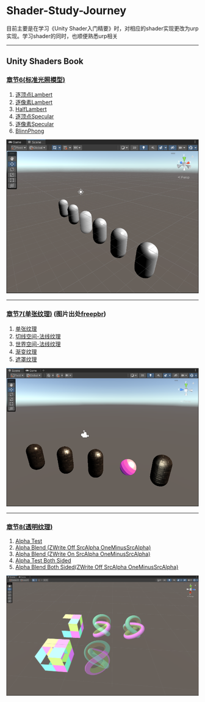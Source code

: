 # Shader-Study-Journey
目前主要是在学习《Unity Shader入门精要》时，对相应的shader实现更改为urp实现。学习shader的同时，也顺便熟悉urp相关

---

## Unity Shaders Book
### [章节6(标准光照模型)](Assets/Unity%20Shaders%20Book/Chapter%206)
1.  [逐顶点Lambert](Assets/Unity%20Shaders%20Book/Chapter%206/Diffuse/Chapter6-DiffuseVertexLevel.shader)
2.  [逐像素Lambert](Assets/Unity%20Shaders%20Book/Chapter%206/Diffuse/Chapter6-DiffusePixelLevel.shader)
3.  [HalfLambert](Assets/Unity%20Shaders%20Book/Chapter%206/Diffuse/Chapter6-HalfLambert.shader)
4.  [逐顶点Specular](Assets/Unity%20Shaders%20Book/Chapter%206/Specular/Chapter6-SpecularVertexLevel.shader)
5.  [逐像素Specular](Assets/Unity%20Shaders%20Book/Chapter%206/Specular/Chapter6-SpecularPixelLevel.shader)
6.  [BlinnPhong](Assets/Unity%20Shaders%20Book/Chapter%206/Specular/Chapter6-BlinnPhong.shader)

![](Diagram/Chapter_6.png)

---

### [章节7(单张纹理)](Assets/Unity%20Shaders%20Book/Chapter%207) (图片出处[freepbr](https://freepbr.com/product/damp-block-wall-pbr/))
1.  [单张纹理](Assets/Unity%20Shaders%20Book/Chapter%207/Chapter7-SingleTexture.shader)
2.  [切线空间-法线纹理](Assets/Unity%20Shaders%20Book/Chapter%207/Chapter7-NormalMapTangentSpace.shader)
3.  [世界空间-法线纹理](Assets/Unity%20Shaders%20Book/Chapter%207/Chapter7-NormalMapWorldSpace.shader)
4.  [渐变纹理](Assets/Unity%20Shaders%20Book/Chapter%207/Chapter7-RampTexture.shader)
5.  [遮罩纹理](Assets/Unity%20Shaders%20Book/Chapter%207/Chapter7-MaskTexture.shader)

![](Diagram/Chapter_7.png)

---

### [章节8(透明纹理)](Assets/Unity%20Shaders%20Book/Chapter%208)
1.  [Alpha Test](Assets/Unity%20Shaders%20Book/Chapter%208/Chapter8-AlphaTest.shader)
2.  [Alpha Blend (ZWrite Off SrcAlpha OneMinusSrcAlpha)](Assets/Unity%20Shaders%20Book/Chapter%208/Chapter8-AlphaBlend.shader)
3.  [Alpha Blend (ZWrite On SrcAlpha OneMinusSrcAlpha)](Assets/Unity%20Shaders%20Book/Chapter%208/Chapter8-AlphaBlendZWrite.shader)
4.  [Alpha Test Both Sided](Assets/Unity%20Shaders%20Book/Chapter%208/Chapter8-AlphaTestBothSided.shader)
5.  [Alpha Blend Both Sided(ZWrite Off SrcAlpha OneMinusSrcAlpha)](Assets/Unity%20Shaders%20Book/Chapter%208/Chapter8-AlphaBlendBothSided.shader)

![](Diagram/Chapter_8.png)
